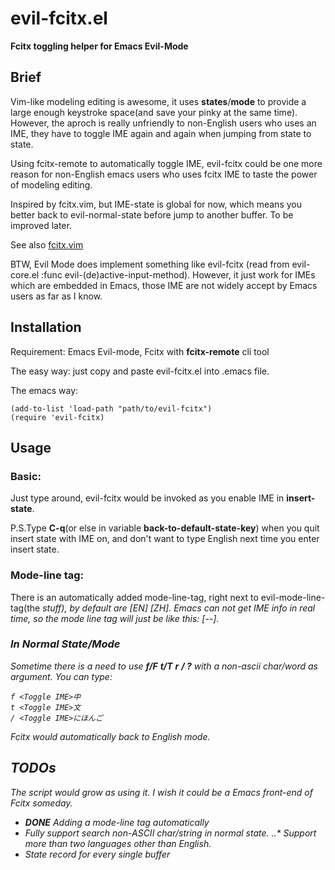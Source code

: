# evil-fcitx.el
**Fcitx toggling helper for Emacs Evil-Mode**

## Brief

Vim-like modeling editing is awesome, it uses __states__/__mode__ to provide a large enough keystroke space(and save your pinky at the same time). However, the aproch is really unfriendly to non-English users who uses an IME, they have to toggle IME again and again when jumping from state to state.

Using fcitx-remote to automatically toggle IME, evil-fcitx could be one more reason for non-English emacs users who uses fcitx IME to taste the power of modeling editing.

Inspired by fcitx.vim, but IME-state is global for now, which means you better back to evil-normal-state before jump to another buffer. To be improved later.

See also [fcitx.vim](http://www.vim.org/scripts/script.php?script_id=3764)

BTW, Evil Mode does implement something like evil-fcitx (read from evil-core.el :func evil-(de)active-input-method). However, it just work for IMEs which are embedded in Emacs, those IME are not widely accept by Emacs users as far as I know.

## Installation

Requirement: Emacs Evil-mode, Fcitx with __fcitx-remote__ cli tool

The easy way: just copy and paste evil-fcitx.el into .emacs file.

The emacs way: 
~~~
(add-to-list 'load-path "path/to/evil-fcitx")
(require 'evil-fcitx)
~~~

## Usage

### Basic:

Just type around, evil-fcitx would be invoked as you enable IME in __insert-state__.

P.S.Type __C-q__(or else in variable __back-to-default-state-key__) when you quit insert state with IME on, and don't want to type English next time you enter insert state.

### Mode-line tag:

There is an automatically added mode-line-tag, right next to evil-mode-line-tag(the <N> <I> stuff), by default are \[EN\] \[ZH\].
Emacs can not get IME info in real time, so the mode line tag will just be like this: \[--\].

### In Normal State/Mode

Sometime there is a need to use __f/F__ __t/T__ __r__ __/ ?__ with a non-ascii char/word as argument. You can type:

~~~
f <Toggle IME>中
t <Toggle IME>文
/ <Toggle IME>にほんご
~~~

Fcitx would automatically back to English mode.

## TODOs

The script would grow as using it. I wish it could be a Emacs front-end of Fcitx someday.

* __DONE__ Adding a mode-line tag automatically
* Fully support search non-ASCII char/string in normal state.
..* Support more than two languages other than English.
* State record for every single buffer
